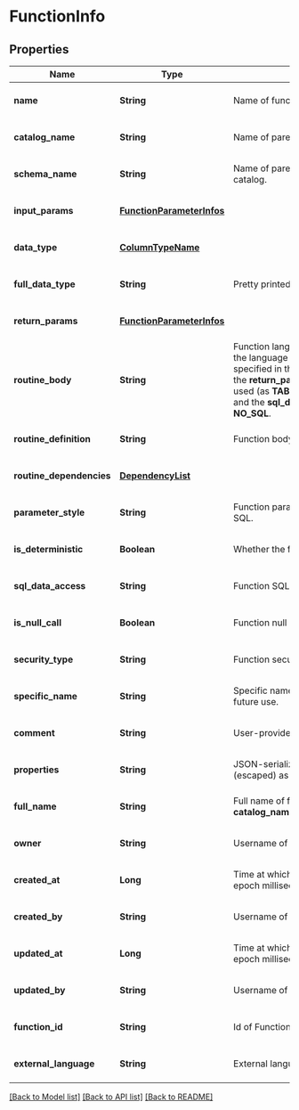 # FunctionInfo
## Properties

| Name | Type | Description | Notes |
|------------ | ------------- | ------------- | -------------|
| **name** | **String** | Name of function, relative to parent schema. | [optional] [default to null] |
| **catalog\_name** | **String** | Name of parent catalog. | [optional] [default to null] |
| **schema\_name** | **String** | Name of parent schema relative to its parent catalog. | [optional] [default to null] |
| **input\_params** | [**FunctionParameterInfos**](FunctionParameterInfos.md) |  | [optional] [default to null] |
| **data\_type** | [**ColumnTypeName**](ColumnTypeName.md) |  | [optional] [default to null] |
| **full\_data\_type** | **String** | Pretty printed function data type. | [optional] [default to null] |
| **return\_params** | [**FunctionParameterInfos**](FunctionParameterInfos.md) |  | [optional] [default to null] |
| **routine\_body** | **String** | Function language. When **EXTERNAL** is used, the language of the routine function should be specified in the __external_language__ field,  and the __return_params__ of the function cannot be used (as **TABLE** return type is not supported), and the __sql_data_access__ field must be **NO_SQL**.  | [optional] [default to null] |
| **routine\_definition** | **String** | Function body. | [optional] [default to null] |
| **routine\_dependencies** | [**DependencyList**](DependencyList.md) |  | [optional] [default to null] |
| **parameter\_style** | **String** | Function parameter style. **S** is the value for SQL. | [optional] [default to null] |
| **is\_deterministic** | **Boolean** | Whether the function is deterministic. | [optional] [default to null] |
| **sql\_data\_access** | **String** | Function SQL data access. | [optional] [default to null] |
| **is\_null\_call** | **Boolean** | Function null call. | [optional] [default to null] |
| **security\_type** | **String** | Function security type. | [optional] [default to null] |
| **specific\_name** | **String** | Specific name of the function; Reserved for future use. | [optional] [default to null] |
| **comment** | **String** | User-provided free-form text description. | [optional] [default to null] |
| **properties** | **String** | JSON-serialized key-value pair map, encoded (escaped) as a string. | [optional] [default to null] |
| **full\_name** | **String** | Full name of function, in form of __catalog_name__.__schema_name__.__function__name__. | [optional] [default to null] |
| **owner** | **String** | Username of current owner of function. | [optional] [default to null] |
| **created\_at** | **Long** | Time at which this function was created, in epoch milliseconds. | [optional] [default to null] |
| **created\_by** | **String** | Username of function creator. | [optional] [default to null] |
| **updated\_at** | **Long** | Time at which this function was last updated, in epoch milliseconds. | [optional] [default to null] |
| **updated\_by** | **String** | Username of user who last modified function. | [optional] [default to null] |
| **function\_id** | **String** | Id of Function, relative to parent schema. | [optional] [default to null] |
| **external\_language** | **String** | External language of the function. | [optional] [default to null] |

[[Back to Model list]](../README.md#documentation-for-models) [[Back to API list]](../README.md#documentation-for-api-endpoints) [[Back to README]](../README.md)

